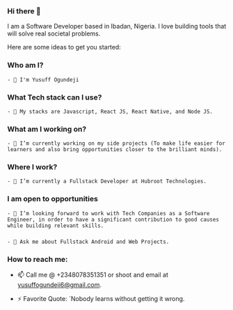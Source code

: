 ### Hi there 👋


I am a Software Developer based in Ibadan, Nigeria. I love building tools that will solve real societal problems.

Here are some ideas to get you started:
  ### Who am I?
    - 🤔 I'm Yusuff Ogundeji
  ### What Tech stack can I use?
    - 🌱 My stacks are Javascript, React JS, React Native, and Node JS.
  ### What am I working on?
    - 🔭 I’m currently working on my side projects (To make life easier for learners and also bring opportunities closer to the brilliant minds).
  ### Where I work?
    - 🌱 I’m currently a Fullstack Developer at Hubroot Technologies.
  ### I am open to opportunities
    - 👯 I’m looking forward to work with Tech Companies as a Software Engineer, in order to have a significant contribution to good causes while building relevant skills. 
  ###
    - 💬 Ask me about Fullstack Android and Web Projects.
  ### How to reach me:
  - 📫 Call me @ +2348078351351 or shoot and email at yusuffogundeji6@gmail.com.

- ⚡ Favorite Quote:
`Nobody learns without getting it wrong.

